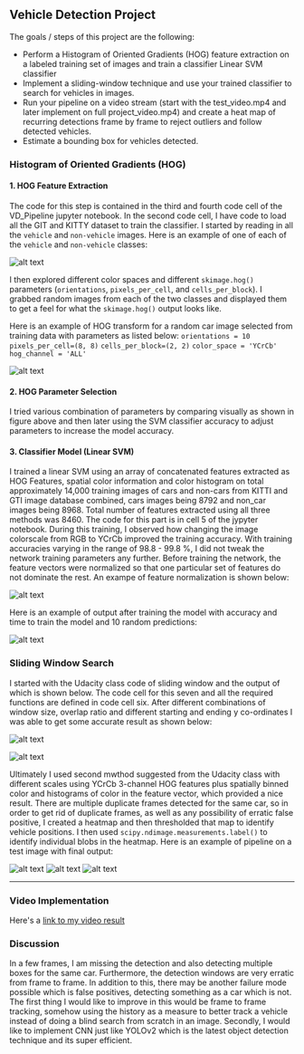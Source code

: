 ## Vehicle Detection Project

The goals / steps of this project are the following:

* Perform a Histogram of Oriented Gradients (HOG) feature extraction on a labeled training set of images and train a classifier Linear SVM classifier
* Implement a sliding-window technique and use your trained classifier to search for vehicles in images.
* Run your pipeline on a video stream (start with the test_video.mp4 and later implement on full project_video.mp4) and create a heat map of recurring detections frame by frame to reject outliers and follow detected vehicles.
* Estimate a bounding box for vehicles detected.

[//]: # (Image References)
[image1]: ./output_images/Example_of_Training_Set.png
[image2]: ./output_images/HOG_Transform_Example.png
[image3]: ./output_images/Normalization_of_Features.png
[image4]: ./output_images/Model_Accuracy.PNG
[image5]: ./output_images/Sliding_Window_Image.png
[image6]: ./output_images/Method_1_Output.png
[image7]: ./output_images/Car_Detection.png
[image8]: ./output_images/heatmap.png
[image9]: ./output_images/Final_Detection_Image.png
[video1]: ./project_video_output.mp4

### Histogram of Oriented Gradients (HOG)

#### 1. HOG Feature Extraction

The code for this step is contained in the third and fourth code cell of the VD_Pipeline jupyter notebook. In the second code cell, I have code to load all the GIT and KITTY dataset to train the classifier. I started by reading in all the `vehicle` and `non-vehicle` images.  Here is an example of one of each of the `vehicle` and `non-vehicle` classes:

![alt text][image1]

I then explored different color spaces and different `skimage.hog()` parameters (`orientations`, `pixels_per_cell`, and `cells_per_block`).  I grabbed random images from each of the two classes and displayed them to get a feel for what the `skimage.hog()` output looks like.

Here is an example of HOG transform for a random car image selected from training data with parameters as listed below:
`orientations = 10`
`pixels_per_cell=(8, 8)`
`cells_per_block=(2, 2)`
`color_space = 'YCrCb'`
`hog_channel = 'ALL'`

![alt text][image2]

#### 2. HOG Parameter Selection

I tried various combination of parameters by comparing visually as shown in figure above and then later using the SVM classifier accuracy to adjust parameters to increase the model accuracy.

#### 3. Classifier Model (Linear SVM)

I trained a linear SVM using an array of concatenated features extracted as HOG Features, spatial color information and color histogram on total approximately 14,000 training images of cars and non-cars from KITTI and GTI image database combined, cars images being 8792 and non_car images being 8968. Total number of features extracted using all three methods was 8460. The code for this part is in cell 5 of the jypyter notebook. During this training, I observed how changing the image colorscale from RGB to YCrCb improved the training accuracy. With training accuracies varying in the range of 98.8 - 99.8 %, I did not tweak the network training parameters any further. Before training the network, the feature vectors were normalized so that one particular set of features do not dominate the rest. An exampe of feature normalization is shown below:

![alt text][image3]

Here is an example of output after training the model with accuracy and time to train the model and 10 random predictions:

![alt text][image4]

### Sliding Window Search

I started with the Udacity class code of sliding window and the output of which is shown below. The code cell for this seven and all the required functions are defined in code cell six. After different combinations of window size, overlap ratio and different starting and ending y co-ordinates I was able to get some accurate result as shown below:

![alt text][image5]

![alt text][image6]

Ultimately I used second mwthod suggested from the Udacity class with different scales using YCrCb 3-channel HOG features plus spatially binned color and histograms of color in the feature vector, which provided a nice result. There are multiple duplicate frames detected for the same car, so in order to get rid of duplicate frames, as well as any possibility of erratic false positive, I created a heatmap and then thresholded that map to identify vehicle positions. I then used `scipy.ndimage.measurements.label()` to identify individual blobs in the heatmap. Here is an example of pipeline on a test image with final output:

![alt text][image7]
![alt text][image8]
![alt text][image9]

---

### Video Implementation

Here's a [link to my video result](./project_video_output.mp4)



### Discussion
In a few frames, I am missing the detection and also detecting multiple boxes for the same car. Furthermore, the detection windows are very erratic from frame to frame. In addition to this, there may be another failure mode possible which is false positives, detecting something as a car which is not. The first thing I would like to improve in this would be frame to frame tracking, somehow using the history as a measure to better track a vehicle instead of doing a blind search from scratch in an image. Secondly, I would like to implement CNN just like YOLOv2 which is the latest object detection technique and its super efficient.

